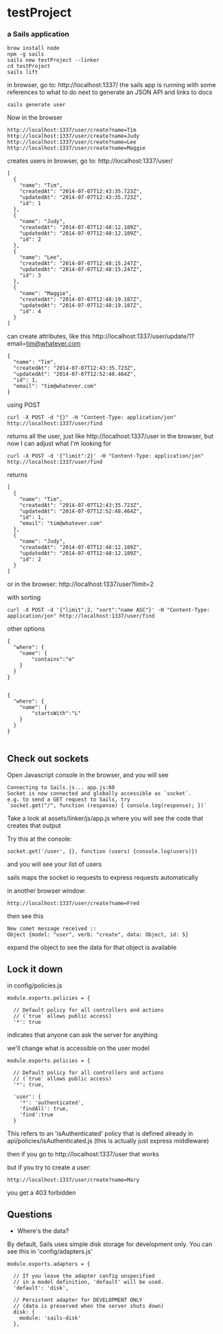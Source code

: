 # testProject
### a Sails application


```
brew install node
npm -g sails
sails new testProject --linker
cd testProject
sails lift
```
in browser, go to: http://localhost:1337/
the sails app is running with some references to what to do next to generate an JSON API and links to docs


```
sails generate user
```

Now in the browser
```
http://localhost:1337/user/create?name=Tim
http://localhost:1337/user/create?name=Judy
http://localhost:1337/user/create?name=Lee
http://localhost:1337/user/create?name=Maggie
```

creates users 
in browser, go to: http://localhost:1337/user/
```
[
  {
    "name": "Tim",
    "createdAt": "2014-07-07T12:43:35.723Z",
    "updatedAt": "2014-07-07T12:43:35.723Z",
    "id": 1
  },
  {
    "name": "Judy",
    "createdAt": "2014-07-07T12:48:12.189Z",
    "updatedAt": "2014-07-07T12:48:12.189Z",
    "id": 2
  },
  {
    "name": "Lee",
    "createdAt": "2014-07-07T12:48:15.247Z",
    "updatedAt": "2014-07-07T12:48:15.247Z",
    "id": 3
  },
  {
    "name": "Maggie",
    "createdAt": "2014-07-07T12:48:19.187Z",
    "updatedAt": "2014-07-07T12:48:19.187Z",
    "id": 4
  }
]
```

can create attributes, like this
http://localhost:1337/user/update/1?email=tim@whatever.com
```
{
  "name": "Tim",
  "createdAt": "2014-07-07T12:43:35.723Z",
  "updatedAt": "2014-07-07T12:52:48.464Z",
  "id": 1,
  "email": "tim@whatever.com"
}

```

using POST 

```
curl -X POST -d "{}" -H "Content-Type: application/jon" http://localhost:1337/user/find
```
returns all the user, just like http://localhost:1337/user in the browser, but now I can adjust what I'm looking for

```
curl -X POST -d '{"limit":2}' -H "Content-Type: application/jon" http://localhost:1337/user/find
```
returns
```
[
  {
    "name": "Tim",
    "createdAt": "2014-07-07T12:43:35.723Z",
    "updatedAt": "2014-07-07T12:52:48.464Z",
    "id": 1,
    "email": "tim@whatever.com"
  },
  {
    "name": "Judy",
    "createdAt": "2014-07-07T12:48:12.189Z",
    "updatedAt": "2014-07-07T12:48:12.189Z",
    "id": 2
  }
]
```
or in the browser: http://localhost:1337/user?limit=2


with sorting
```
curl -X POST -d '{"limit":2, "sort":"name ASC"}' -H "Content-Type: application/jon" http://localhost:1337/user/find
```

other options
```
{
  "where": {
  	"name": {
    	"contains":"e"	
    }
  }
}


{
  "where": {
  	"name": {
    	"startsWith":"L"	
    }
  }
}


```

## Check out sockets
Open Javascript console in the browser, and you will see
```
Connecting to Sails.js... app.js:60
Socket is now connected and globally accessible as `socket`.
e.g. to send a GET request to Sails, try 
`socket.get("/", function (response) { console.log(response); })` 
```
Take a look at assets/linker/js/app.js where you will see the code that creates that output

Try this at the console:
```
socket.get('/user', {}, function (users) {console.log(users)})
```
and you will see your list of users

sails maps the socket io requests to express requests automatically


in another browser window:
```
http://localhost:1337/user/create?name=Fred
```

then see this
```
New comet message received ::  
Object {model: "user", verb: "create", data: Object, id: 5}
```

expand the object to see the data for that object is available

## Lock it down

in config/policies.js
```
module.exports.policies = {

  // Default policy for all controllers and actions
  // (`true` allows public access) 
  '*': true
```
indicates that anyone can ask the server for anything

we'll change what is accessible on the user model
```
module.exports.policies = {

  // Default policy for all controllers and actions
  // (`true` allows public access) 
  '*': true,

  'user': {
    '*': 'authenticated',
    'findAll': true,
    'find':true
  }
```

This refers to an 'isAuthenticated' policy that is defined already in api/policies/isAuthenticated.js  (this is actually just express middleware)

then if you go to http://localhost:1337/user that works

but if you try to create a user:
```
http://localhost:1337/user/create?name=Mary
```
you get a 403 forbidden










## Questions

* Where's the data?

By default, Sails uses simple disk storage for development only.  You can see this in 'config/adapters.js'

```
module.exports.adapters = {

  // If you leave the adapter config unspecified 
  // in a model definition, 'default' will be used.
  'default': 'disk',

  // Persistent adapter for DEVELOPMENT ONLY
  // (data is preserved when the server shuts down)
  disk: {
    module: 'sails-disk'
  },


```

